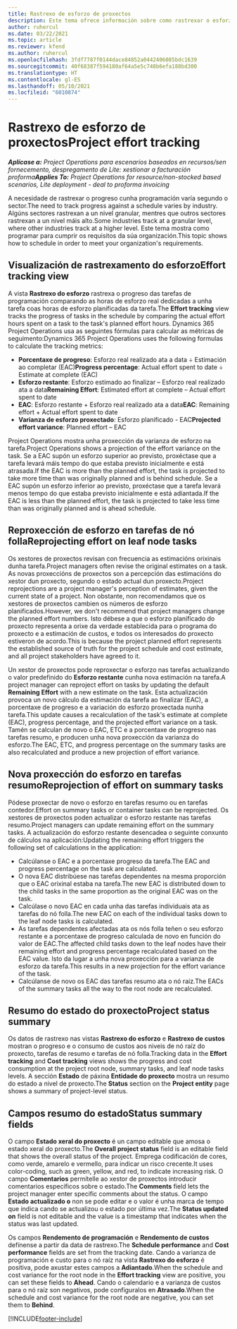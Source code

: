 ```yaml
---
title: Rastrexo de esforzo de proxectos
description: Este tema ofrece información sobre como rastrexar o esforzo do proxecto e o progreso do traballo.
author: ruhercul
ms.date: 03/22/2021
ms.topic: article
ms.reviewer: kfend
ms.author: ruhercul
ms.openlocfilehash: 3fdf7787f0144dace84852a0442406085bdc1639
ms.sourcegitcommit: 40f68387f594180af64a5e5c748b6efa188bd300
ms.translationtype: HT
ms.contentlocale: gl-ES
ms.lasthandoff: 05/10/2021
ms.locfileid: "6010874"
---
```

# <a name="project-effort-tracking"></a><span data-ttu-id="64502-103">Rastrexo de esforzo de proxectos</span><span class="sxs-lookup"><span data-stu-id="64502-103">Project effort tracking</span></span>

<span data-ttu-id="64502-104">_**Aplícase a:** Project Operations para escenarios baseados en recursos/sen fornecemento, despregamento de Lite: xestionar a facturación proforma_</span><span class="sxs-lookup"><span data-stu-id="64502-104">_**Applies To:** Project Operations for resource/non-stocked based scenarios, Lite deployment - deal to proforma invoicing_</span></span>

<span data-ttu-id="64502-105">A necesidade de rastrexar o progreso cunha programación varía segundo o sector.</span><span class="sxs-lookup"><span data-stu-id="64502-105">The need to track progress against a schedule varies by industry.</span></span> <span data-ttu-id="64502-106">Algúns sectores rastrexan a un nivel granular, mentres que outros sectores rastrexan a un nivel máis alto.</span><span class="sxs-lookup"><span data-stu-id="64502-106">Some industries track at a granular level, where other industries track at a higher level.</span></span> <span data-ttu-id="64502-107">Este tema mostra como programar para cumprir os requisitos da súa organización.</span><span class="sxs-lookup"><span data-stu-id="64502-107">This topic shows how to schedule in order to meet your organization's requirements.</span></span>

## <a name="effort-tracking-view"></a><span data-ttu-id="64502-108">Visualización de rastrexamento do esforzo</span><span class="sxs-lookup"><span data-stu-id="64502-108">Effort tracking view</span></span>

<span data-ttu-id="64502-109">A vista **Rastrexo do esforzo** rastrexa o progreso das tarefas de programación comparando as horas de esforzo real dedicadas a unha tarefa coas horas de esforzo planificadas da tarefa.</span><span class="sxs-lookup"><span data-stu-id="64502-109">The **Effort tracking** view tracks the progress of tasks in the schedule by comparing the actual effort hours spent on a task to the task's planned effort hours.</span></span> <span data-ttu-id="64502-110">Dynamics 365 Project Operations usa as seguintes fórmulas para calcular as métricas de seguimento:</span><span class="sxs-lookup"><span data-stu-id="64502-110">Dynamics 365 Project Operations uses the following formulas to calculate the tracking metrics:</span></span>

- <span data-ttu-id="64502-111">**Porcentaxe de progreso**: Esforzo real realizado ata a data ÷ Estimación ao completar (EAC)</span><span class="sxs-lookup"><span data-stu-id="64502-111">**Progress percentage**: Actual effort spent to date ÷ Estimate at complete (EAC)</span></span> 
- <span data-ttu-id="64502-112">**Esforzo restante**: Esforzo estimado ao finalizar – Esforzo real realizado ata a data</span><span class="sxs-lookup"><span data-stu-id="64502-112">**Remaining Effort**: Estimated effort at complete – Actual effort spent to date</span></span> 
- <span data-ttu-id="64502-113">**EAC**: Esforzo restante + Esforzo real realizado ata a data</span><span class="sxs-lookup"><span data-stu-id="64502-113">**EAC**: Remaining effort + Actual effort spent to date</span></span> 
- <span data-ttu-id="64502-114">**Varianza de esforzo proxectado**: Esforzo planificado - EAC</span><span class="sxs-lookup"><span data-stu-id="64502-114">**Projected effort variance**: Planned effort – EAC</span></span>

<span data-ttu-id="64502-115">Project Operations mostra unha proxección da varianza de esforzo na tarefa.</span><span class="sxs-lookup"><span data-stu-id="64502-115">Project Operations shows a projection of the effort variance on the task.</span></span> <span data-ttu-id="64502-116">Se a EAC supón un esforzo superior ao previsto, proxéctase que a tarefa levará máis tempo do que estaba previsto inicialmente e está atrasada.</span><span class="sxs-lookup"><span data-stu-id="64502-116">If the EAC is more than the planned effort, the task is projected to take more time than was originally planned and is behind schedule.</span></span> <span data-ttu-id="64502-117">Se a EAC supón un esforzo inferior ao previsto, proxéctase que a tarefa levará menos tempo do que estaba previsto inicialmente e está adiantada.</span><span class="sxs-lookup"><span data-stu-id="64502-117">If the EAC is less than the planned effort, the task is projected to take less time than was originally planned and is ahead schedule.</span></span>

## <a name="reprojecting-effort-on-leaf-node-tasks"></a><span data-ttu-id="64502-118">Reproxección de esforzo en tarefas de nó folla</span><span class="sxs-lookup"><span data-stu-id="64502-118">Reprojecting effort on leaf node tasks</span></span>

<span data-ttu-id="64502-119">Os xestores de proxectos revisan con frecuencia as estimacións orixinais dunha tarefa.</span><span class="sxs-lookup"><span data-stu-id="64502-119">Project managers often revise the original estimates on a task.</span></span> <span data-ttu-id="64502-120">As novas proxeccións de proxectos son a percepción das estimacións do xestor dun proxecto, segundo o estado actual dun proxecto.</span><span class="sxs-lookup"><span data-stu-id="64502-120">Project reprojections are a project manager's perception of estimates, given the current state of a project.</span></span> <span data-ttu-id="64502-121">Non obstante, non recomendamos que os xestores de proxectos cambien os números de esforzo planificados.</span><span class="sxs-lookup"><span data-stu-id="64502-121">However, we don't recommend that project managers change the planned effort numbers.</span></span> <span data-ttu-id="64502-122">Isto débese a que o esforzo planificado do proxecto representa a orixe da verdade establecida para o programa do proxecto e a estimación de custos, e todos os interesados do proxecto estiveron de acordo.</span><span class="sxs-lookup"><span data-stu-id="64502-122">This is because the project planned effort represents the established source of truth for the project schedule and cost estimate, and all project stakeholders have agreed to it.</span></span>

<span data-ttu-id="64502-123">Un xestor de proxectos pode reproxectar o esforzo nas tarefas actualizando o valor predefinido do **Esforzo restante** cunha nova estimación na tarefa.</span><span class="sxs-lookup"><span data-stu-id="64502-123">A project manager can reproject effort on tasks by updating the default **Remaining Effort** with a new estimate on the task.</span></span> <span data-ttu-id="64502-124">Esta actualización provoca un novo cálculo da estimación da tarefa ao finalizar (EAC), a porcentaxe de progreso e a variación do esforzo proxectada nunha tarefa.</span><span class="sxs-lookup"><span data-stu-id="64502-124">This update causes a recalculation of the task's estimate at complete (EAC), progress percentage, and the projected effort variance on a task.</span></span> <span data-ttu-id="64502-125">Tamén se calculan de novo o EAC, ETC e a porcentaxe de progreso nas tarefas resumo, e producen unha nova proxección da varianza do esforzo.</span><span class="sxs-lookup"><span data-stu-id="64502-125">The EAC, ETC, and progress percentage on the summary tasks are also recalculated and produce a new projection of effort variance.</span></span>

## <a name="reprojection-of-effort-on-summary-tasks"></a><span data-ttu-id="64502-126">Nova proxección do esforzo en tarefas resumo</span><span class="sxs-lookup"><span data-stu-id="64502-126">Reprojection of effort on summary tasks</span></span>

<span data-ttu-id="64502-127">Pódese proxectar de novo o esforzo en tarefas resumo ou en tarefas contedor.</span><span class="sxs-lookup"><span data-stu-id="64502-127">Effort on summary tasks or container tasks can be reprojected.</span></span> <span data-ttu-id="64502-128">Os xestores de proxectos poden actualizar o esforzo restante nas tarefas resumo.</span><span class="sxs-lookup"><span data-stu-id="64502-128">Project managers can update remaining effort on the summary tasks.</span></span> <span data-ttu-id="64502-129">A actualización do esforzo restante desencadea o seguinte conxunto de cálculos na aplicación:</span><span class="sxs-lookup"><span data-stu-id="64502-129">Updating the remaining effort triggers the following set of calculations in the application:</span></span>

- <span data-ttu-id="64502-130">Calcúlanse o EAC e a porcentaxe progreso da tarefa.</span><span class="sxs-lookup"><span data-stu-id="64502-130">The EAC and progress percentage on the task are calculated.</span></span>
- <span data-ttu-id="64502-131">O nova EAC distribúese nas tarefas dependentes na mesma proporción que o EAC orixinal estaba na tarefa.</span><span class="sxs-lookup"><span data-stu-id="64502-131">The new EAC is distributed down to the child tasks in the same proportion as the original EAC was on the task.</span></span>
- <span data-ttu-id="64502-132">Calcúlase o novo EAC en cada unha das tarefas individuais ata as tarefas do nó folla.</span><span class="sxs-lookup"><span data-stu-id="64502-132">The new EAC on each of the individual tasks down to the leaf node tasks is calculated.</span></span> 
- <span data-ttu-id="64502-133">As tarefas dependentes afectadas ata os nós folla teñen o seu esforzo restante e a porcentaxe de progreso calculada de novo en función do valor de EAC.</span><span class="sxs-lookup"><span data-stu-id="64502-133">The affected child tasks down to the leaf nodes have their remaining effort and progress percentage recalculated based on the EAC value.</span></span> <span data-ttu-id="64502-134">Isto da lugar a unha nova proxección para a varianza de esforzo da tarefa.</span><span class="sxs-lookup"><span data-stu-id="64502-134">This results in a new projection for the effort variance of the task.</span></span> 
- <span data-ttu-id="64502-135">Calcúlanse de novo os EAC das tarefas resumo ata o nó raíz.</span><span class="sxs-lookup"><span data-stu-id="64502-135">The EACs of the summary tasks all the way to the root node are recalculated.</span></span>


## <a name="project-status-summary"></a><span data-ttu-id="64502-136">Resumo do estado do proxecto</span><span class="sxs-lookup"><span data-stu-id="64502-136">Project status summary</span></span>

<span data-ttu-id="64502-137">Os datos de rastrexo nas vistas **Rastrexo do esforzo** e **Rastrexo de custos** mostran o progreso e o consumo de custos aos niveis de nó raíz do proxecto, tarefas de resumo e tarefas de nó folla.</span><span class="sxs-lookup"><span data-stu-id="64502-137">Tracking data in the **Effort tracking** and **Cost tracking** views shows the progress and cost consumption at the project root node, summary tasks, and leaf node tasks levels.</span></span> <span data-ttu-id="64502-138">A sección **Estado** de páxina **Entidade do proxecto** mostra un resumo do estado a nivel de proxecto.</span><span class="sxs-lookup"><span data-stu-id="64502-138">The **Status** section on the **Project entity** page shows a summary of project-level status.</span></span>

## <a name="status-summary-fields"></a><span data-ttu-id="64502-139">Campos resumo do estado</span><span class="sxs-lookup"><span data-stu-id="64502-139">Status summary fields</span></span>

<span data-ttu-id="64502-140">O campo **Estado xeral do proxecto** é un campo editable que amosa o estado xeral do proxecto.</span><span class="sxs-lookup"><span data-stu-id="64502-140">The **Overall project status** field is an editable field that shows the overall status of the project.</span></span> <span data-ttu-id="64502-141">Emprega codificación de cores, como verde, amarelo e vermello, para indicar un risco crecente.</span><span class="sxs-lookup"><span data-stu-id="64502-141">It uses color-coding, such as green, yellow, and red, to indicate increasing risk.</span></span> <span data-ttu-id="64502-142">O campo **Comentarios** permítelle ao xestor de proxectos introducir comentarios específicos sobre o estado.</span><span class="sxs-lookup"><span data-stu-id="64502-142">The **Comments** field lets the project manager enter specific comments about the status.</span></span> <span data-ttu-id="64502-143">O campo **Estado actualizado o** non se pode editar e o valor é unha marca de tempo que indica cando se actualizou o estado por última vez.</span><span class="sxs-lookup"><span data-stu-id="64502-143">The **Status updated on** field is not editable and the value is a timestamp that indicates when the status was last updated.</span></span>

<span data-ttu-id="64502-144">Os campos **Rendemento de programación** e **Rendemento de custos** defínense a partir da data de rastrexo.</span><span class="sxs-lookup"><span data-stu-id="64502-144">The **Schedule performance** and **Cost performance** fields are set from the tracking date.</span></span> <span data-ttu-id="64502-145">Cando a varianza de programación e custo para o nó raíz na vista **Rastrexo do esforzo** é positiva, pode axustar estes campos a **Adiantado**.</span><span class="sxs-lookup"><span data-stu-id="64502-145">When the schedule and cost variance for the root node in the **Effort tracking** view are positive, you can set these fields to **Ahead**.</span></span> <span data-ttu-id="64502-146">Cando o calendario e a varianza de custos para o nó raíz son negativos, pode configuralos en **Atrasado**.</span><span class="sxs-lookup"><span data-stu-id="64502-146">When the schedule and cost variance for the root node are negative, you can set them to **Behind**.</span></span>


[!INCLUDE[footer-include](../includes/footer-banner.md)]
